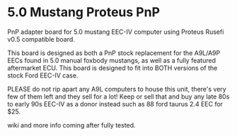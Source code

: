 # 5.0 Mustang Proteus PnP
PnP adapter board for 5.0 mustang EEC-IV computer using Proteus Rusefi v0.5 compatible board.

This board is designed as both a PnP stock replacement for the A9L/A9P EECs found in 5.0 manual foxbody mustangs, as well as a fully featured aftermarket ECU. This board is designed to fit into BOTH versions of the stock Ford EEC-IV case.

PLEASE do not rip apart any A9L computers to house this unit, there's very few of them left and they sell for a lot! Keep or sell that and buy any late 80s to early 90s EEC-IV as a donor instead such as 88 ford taurus 2.4 EEC for $25.

wiki and more info coming after fully tested.
